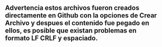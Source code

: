 ## Advertencia estos archivos fueron creados directamente en Github con la opciones de Crear Archivo y despues el contenido fue pegado en ellos, es posible que existan problemas en formato LF CRLF y espaciado.

